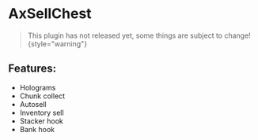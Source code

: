 # AxSellChest

> This plugin has not released yet, some things are subject to change!
{style="warning"}

## Features:
- Holograms
- Chunk collect
- Autosell
- Inventory sell
- Stacker hook
- Bank hook